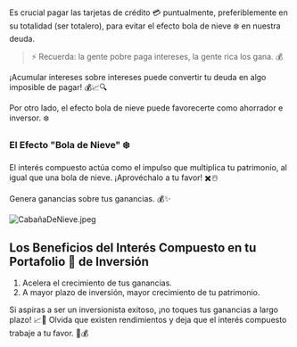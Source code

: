 
Es crucial pagar las tarjetas de crédito  💳 puntualmente, preferiblemente en su totalidad (ser totalero), para evitar el efecto bola de nieve ❄️ en nuestra deuda. 


> ⚡ Recuerda: la gente pobre paga intereses, la gente rica los gana. 💰

¡Acumular intereses sobre intereses puede convertir tu deuda en algo imposible de pagar! 💰📈🔍

Por otro lado, el efecto bola de nieve puede favorecerte como ahorrador e inversor. ❄️

### El Efecto "Bola de Nieve" ❄️

El interés compuesto actúa como el impulso que multiplica tu patrimonio, al igual que una bola de nieve. ¡Aprovéchalo a tu favor! ✖️☃️

Genera ganancias sobre tus ganancias. 💰✨

![CabañaDeNieve.jpeg](CabañaDeNieve.jpeg)

## Los Beneficios del Interés Compuesto en tu Portafolio 💼 de Inversión

1. Acelera el crecimiento de tus ganancias.
2. A mayor plazo de inversión, mayor crecimiento de tu patrimonio.

Si aspiras a ser un inversionista exitoso, ¡no toques tus ganancias a largo plazo! 📈🚀 Olvida que existen rendimientos y deja que el interés compuesto trabaje a tu favor. 💼💰














